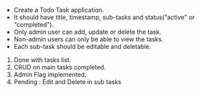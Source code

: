 - Create a Todo Task application.
- It should have title, timestamp, sub-tasks and status("active" or "completed").
- Only admin user can add, update or delete the task.
- Non-admin users can only be able to view the tasks.
- Each sub-task should be editable and deletable.

1. Done with tasks list.
2. CRUD on main tasks completed. 
3. Admin Flag implemented. 
4. Pending : Edit and Delete in sub tasks
